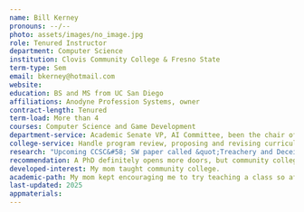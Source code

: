 ```yaml
---
name: Bill Kerney
pronouns: --/--
photo: assets/images/no_image.jpg
role: Tenured Instructor 
department: Computer Science
institution: Clovis Community College & Fresno State
term-type: Sem
email: bkerney@hotmail.com
website: 
education: BS and MS from UC San Diego
affiliations: Anodyne Profession Systems, owner
contract-length: Tenured
term-load: More than 4
courses: Computer Science and Game Development
department-service: Academic Senate VP, AI Committee, been the chair of the technology committee in the past
college-service: Handle program review, proposing and revising curriculum, hiring and tenure review committees, Academic Senate, serving on various technology committees, reviewing papers.
research: "Upcoming CCSC&#58; SW paper called &quot;Treachery and Deceit&quot; on detecting the use of AI in assignments"
recommendation: A PhD definitely opens more doors, but community colleges are always looking for good computer science instructors, and at a community college our class sizes are a lot more reasonable
developed-interest: My mom taught community college.
academic-path: My mom kept encouraging me to try teaching a class so after my business got well established I thought I'd try teaching a night class or something. I really enjoyed it and the school was actually going through the process of hiring a tenure track computer science instructor so they offered me the job. I accepted the position and have been teaching now full time since 2015. It's been great.
last-updated: 2025
appmaterials: 
---
```

